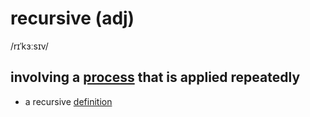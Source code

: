 # recursive (adj)

/rɪˈkɜːsɪv/

## involving a [process](process-n.md#a-series-of-things-that-are-done-in-order-to-achieve-a-particular-result) that is applied repeatedly

- a recursive [definition](definition-n.md#what-an-idea-means)